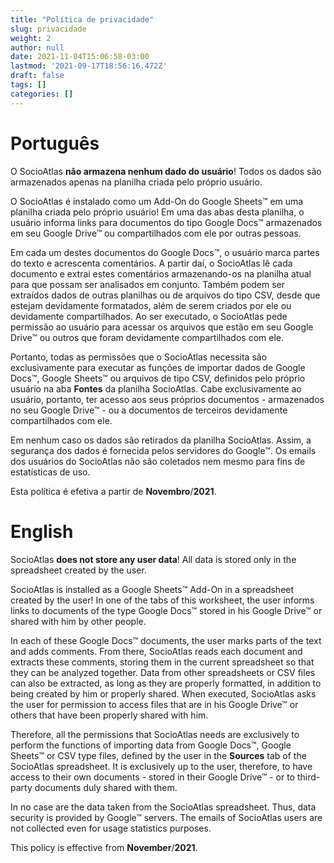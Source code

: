 ```yaml
---
title: "Política de privacidade"
slug: privacidade
weight: 2
author: null
date: 2021-11-04T15:06:58-03:00
lastmod: '2021-09-17T18:56:16.472Z'
draft: false
tags: []
categories: []
---
```


# Português

O SocioAtlas **não armazena nenhum dado do usuário**! Todos os dados são armazenados apenas na planilha criada pelo próprio usuário.


O SocioAtlas é instalado como um Add-On do Google Sheets™ em uma planilha criada pelo próprio usuário! Em uma das abas desta planilha, o usuário informa links para documentos do tipo Google Docs™ armazenados em seu Google Drive™ ou compartilhados com ele por outras pessoas.

Em cada um destes documentos do Google Docs™, o usuário marca partes do texto e acrescenta comentários. A partir daí, o SocioAtlas lê cada documento e extrai estes comentários armazenando-os na planilha atual para que possam ser analisados em conjunto. Também podem ser extraídos dados de outras planilhas ou de arquivos do tipo CSV, desde que estejam devidamente formatados, além de serem criados por ele ou devidamente compartilhados. Ao ser executado, o SocioAtlas pede permissão ao usuário para acessar os arquivos que estão em seu Google Drive™ ou outros que foram devidamente compartilhados com ele.

Portanto, todas as permissões que o SocioAtlas necessita são exclusivamente para executar as funções de importar dados de Google Docs™, Google Sheets™ ou arquivos de tipo CSV, definidos pelo próprio usuário na aba **Fontes** da planilha SocioAtlas. Cabe exclusivamente ao usuário, portanto, ter acesso aos seus próprios documentos - armazenados no seu Google Drive™ - ou a documentos de terceiros devidamente compartilhados com ele.

Em nenhum caso os dados são retirados da planilha SocioAtlas. Assim, a segurança dos dados é fornecida pelos servidores do Google™. Os emails dos usuários do SocioAtlas não são coletados nem mesmo para fins de estatísticas de uso.

Esta política é efetiva a partir de **Novembro**/**2021**.

# English

SocioAtlas **does not store any user data**! All data is stored only in the spreadsheet created by the user.


SocioAtlas is installed as a Google Sheets™ Add-On in a spreadsheet created by the user! In one of the tabs of this worksheet, the user informs links to documents of the type Google Docs™ stored in his Google Drive™ or shared with him by other people.

In each of these Google Docs™ documents, the user marks parts of the text and adds comments. From there, SocioAtlas reads each document and extracts these comments, storing them in the current spreadsheet so that they can be analyzed together. Data from other spreadsheets or CSV files can also be extracted, as long as they are properly formatted, in addition to being created by him or properly shared. When executed, SocioAtlas asks the user for permission to access files that are in his Google Drive™ or others that have been properly shared with him.

Therefore, all the permissions that SocioAtlas needs are exclusively to perform the functions of importing data from Google Docs™, Google Sheets™ or CSV type files, defined by the user in the **Sources** tab of the SocioAtlas spreadsheet. It is exclusively up to the user, therefore, to have access to their own documents - stored in their Google Drive™ - or to third-party documents duly shared with them.

In no case are the data taken from the SocioAtlas spreadsheet. Thus, data security is provided by Google™ servers. The emails of SocioAtlas users are not collected even for usage statistics purposes.

This policy is effective from **November**/**2021**.